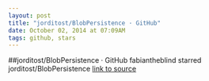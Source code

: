 ```yaml
---
layout: post
title: "jorditost/BlobPersistence · GitHub"
date: October 02, 2014 at 07:09AM
tags: github, stars
---
```

##jorditost/BlobPersistence · GitHub
fabiantheblind starred jorditost/BlobPersistence
[link to source](http://ift.tt/YQJVjL) 
